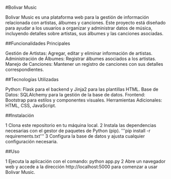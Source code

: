 #Bolivar Music

Bolivar Music es una plataforma web para la gestión de información relacionada con artistas, álbumes y canciones. Este proyecto está diseñado para ayudar a los usuarios a organizar y administrar datos de música, incluyendo detalles sobre artistas, sus álbumes y las canciones asociadas.

##Funcionalidades Principales

Gestión de Artistas: Agregar, editar y eliminar información de artistas.
Administración de Álbumes: Registrar álbumes asociados a los artistas.
Manejo de Canciones: Mantener un registro de canciones con sus detalles correspondientes.

##Tecnologías Utilizadas

Python: Flask para el backend y Jinja2 para las plantillas HTML.
Base de Datos: SQLAlchemy para la gestión de la base de datos.
Frontend: Bootstrap para estilos y componentes visuales.
Herramientas Adicionales: HTML, CSS, JavaScript.

##Instalación

1 Clona este repositorio en tu máquina local.
2 Instala las dependencias necesarias con el gestor de paquetes de Python (pip).
'''pip install -r requirements.txt'''
3 Configura la base de datos y ajusta cualquier configuración necesaria.

##Uso

1 Ejecuta la aplicación con el comando:
python app.py
2 Abre un navegador web y accede a la dirección http://localhost:5000 para comenzar a usar Bolivar Music.
